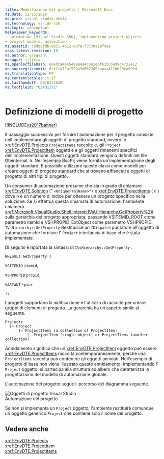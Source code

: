 ```yaml
---
title: Modellazione del progetto | Microsoft Docs
ms.date: 11/15/2016
ms.prod: visual-studio-dev14
ms.technology: vs-ide-sdk
ms.topic: conceptual
helpviewer_keywords:
- automation [Visual Studio SDK], implementing project objects
- project models, automation
ms.assetid: c8db8fdb-88c1-4b12-86fe-f3c30a18f9ee
caps.latest.revision: 10
ms.author: gregvanl
manager: jillfra
ms.openlocfilehash: e0edca4a45419a4a4c962ebf62b65e99c4732a12
ms.sourcegitcommit: 6cfffa72af599a9d667249caaaa411bb28ea69fd
ms.translationtype: MT
ms.contentlocale: it-IT
ms.lasthandoff: 09/02/2020
ms.locfileid: "62431372"
---
```

# <a name="project-modeling"></a>Definizione di modelli di progetto
[!INCLUDE[vs2017banner](../../includes/vs2017banner.md)]

Il passaggio successivo per fornire l'automazione per il progetto consiste nell'implementare gli oggetti di progetto standard, ovvero le <xref:EnvDTE.Projects> `ProjectItems` raccolte e, gli `Project` <xref:EnvDTE.ProjectItem> oggetti e e gli oggetti rimanenti specifici dell'implementazione. Questi oggetti standard vengono definiti nel file Dteinternal. h. Nell'esempio BscPrj viene fornita un'implementazione degli oggetti standard. È possibile utilizzare queste classi come modelli per creare oggetti di progetto standard che si trovano affiancati a oggetti di progetto di altri tipi di progetto.  
  
 Un consumer di automazione presume che sia in grado di chiamare <xref:EnvDTE.Solution> (" `<UniqueProjName>")` e <xref:EnvDTE.ProjectItems> ( `n` ) dove n è un numero di indice per ottenere un progetto specifico nella soluzione. Se si effettua questa chiamata di automazione, l'ambiente chiamerà <xref:Microsoft.VisualStudio.Shell.Interop.IVsUIHierarchy.GetProperty%2A> sulla gerarchia del progetto appropriata, passando VSITEMID_ROOT come parametro itemId e VSHPROPID_ExtObject come parametro VSHPROPID. `IVsHierarchy::GetProperty` Restituisce un `IDispatch` puntatore all'oggetto di automazione che fornisce l' `Project` interfaccia di base che è stata implementata.  
  
 Di seguito è riportata la sintassi di `IVsHierarchy::GetProperty` .  
  
 `HRESULT GetProperty (`  
  
 `VSITEMID` `itemid`,  
  
 `VSHPROPID` `propid`,  
  
 `VARIANT` `*pvar`  
  
 `);`  
  
 I progetti supportano la nidificazione e l'utilizzo di raccolte per creare gruppi di elementi di progetto. La gerarchia ha un aspetto simile al seguente.  
  
```  
Projects  
  |– Project  
      |– ProjectItems (a collection of ProjectItem)  
          |– ProjectItem (single object) or ProjectItems (another collection)  
```  
  
 Annidamento significa che un <xref:EnvDTE.ProjectItem> oggetto può essere <xref:EnvDTE.ProjectItems> raccolta contemporaneamente, perché una `ProjectItems` raccolta può contenere gli oggetti annidati. Nell'esempio di progetto di base non viene illustrato questo annidamento. Implementando l' `Project` oggetto, si partecipa alla struttura ad albero che caratterizza la progettazione del modello di automazione globale.  
  
 L'automazione del progetto segue il percorso del diagramma seguente.  
  
 ![Oggetti di progetto Visual Studio](../../extensibility/internals/media/projectobjects.gif "ProjectObjects")  
Automazione del progetto  
  
 Se non si implementa un `Project` oggetto, l'ambiente restituirà comunque un oggetto generico `Project` che contiene solo il nome del progetto.  
  
## <a name="see-also"></a>Vedere anche  
 <xref:EnvDTE.Projects>   
 <xref:EnvDTE.ProjectItem>   
 <xref:EnvDTE.ProjectItems>
